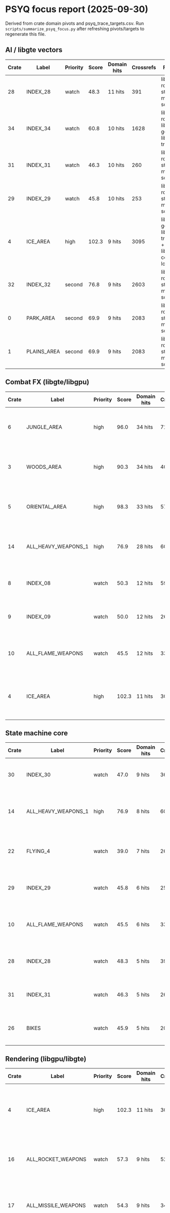 # PSYQ focus report (2025-09-30)
Derived from crate domain pivots and psyq_trace_targets.csv.
Run `scripts/summarize_psyq_focus.py` after refreshing pivots/targets to regenerate this file.
## AI / libgte vectors
| Crate | Label | Priority | Score | Domain hits | Crossrefs | Focus hint |
|-------|-------|----------|-------|-------------|-----------|------------|
| 28 | INDEX_28 | watch | 48.3 | 11 hits | 391 | libgte vector routines + state-machine scheduler |
| 34 | INDEX_34 | watch | 60.8 | 10 hits | 1628 | libgte vector routines + libgpu geometry + libgte transforms |
| 31 | INDEX_31 | watch | 46.3 | 10 hits | 260 | libgte vector routines + state-machine scheduler |
| 29 | INDEX_29 | watch | 45.8 | 10 hits | 253 | libgte vector routines + state-machine scheduler |
| 4 | ICE_AREA | high | 102.3 | 9 hits | 3095 | libgpu geometry + libgte transforms + libgte/libgpu combat loops |
| 32 | INDEX_32 | second | 76.8 | 9 hits | 2603 | libgte vector routines + state-machine scheduler |
| 0 | PARK_AREA | second | 69.9 | 9 hits | 2083 | libgte vector routines + state-machine scheduler |
| 1 | PLAINS_AREA | second | 69.9 | 9 hits | 2083 | libgte vector routines + state-machine scheduler |

## Combat FX (libgte/libgpu)
| Crate | Label | Priority | Score | Domain hits | Crossrefs | Focus hint |
|-------|-------|----------|-------|-------------|-----------|------------|
| 6 | JUNGLE_AREA | high | 96.0 | 34 hits | 712 | libgte/libgpu combat loops + libspu/libpad support systems |
| 3 | WOODS_AREA | high | 90.3 | 34 hits | 408 | libgte/libgpu combat loops + libspu/libpad support systems |
| 5 | ORIENTAL_AREA | high | 98.3 | 33 hits | 571 | libgte/libgpu combat loops + libspu/libpad support systems |
| 14 | ALL_HEAVY_WEAPONS_1 | high | 76.9 | 28 hits | 604 | libgte/libgpu combat loops + state-machine scheduler |
| 8 | INDEX_08 | watch | 50.3 | 12 hits | 593 | libgte/libgpu combat loops + libgte vector routines |
| 9 | INDEX_09 | watch | 50.0 | 12 hits | 263 | libgte/libgpu combat loops + libgte vector routines |
| 10 | ALL_FLAME_WEAPONS | watch | 45.5 | 12 hits | 339 | libgte/libgpu combat loops + state-machine scheduler |
| 4 | ICE_AREA | high | 102.3 | 11 hits | 3095 | libgpu geometry + libgte transforms + libgte/libgpu combat loops |

## State machine core
| Crate | Label | Priority | Score | Domain hits | Crossrefs | Focus hint |
|-------|-------|----------|-------|-------------|-----------|------------|
| 30 | INDEX_30 | watch | 47.0 | 9 hits | 363 | state-machine scheduler + libgte vector routines |
| 14 | ALL_HEAVY_WEAPONS_1 | high | 76.9 | 8 hits | 604 | libgte/libgpu combat loops + state-machine scheduler |
| 22 | FLYING_4 | watch | 39.0 | 7 hits | 260 | state-machine scheduler + libgte/libgpu combat loops |
| 29 | INDEX_29 | watch | 45.8 | 6 hits | 253 | libgte vector routines + state-machine scheduler |
| 10 | ALL_FLAME_WEAPONS | watch | 45.5 | 6 hits | 339 | libgte/libgpu combat loops + state-machine scheduler |
| 28 | INDEX_28 | watch | 48.3 | 5 hits | 391 | libgte vector routines + state-machine scheduler |
| 31 | INDEX_31 | watch | 46.3 | 5 hits | 260 | libgte vector routines + state-machine scheduler |
| 26 | BIKES | watch | 45.9 | 5 hits | 204 | libgte/libgpu combat loops + libgte vector routines |

## Rendering (libgpu/libgte)
| Crate | Label | Priority | Score | Domain hits | Crossrefs | Focus hint |
|-------|-------|----------|-------|-------------|-----------|------------|
| 4 | ICE_AREA | high | 102.3 | 11 hits | 3095 | libgpu geometry + libgte transforms + libgte/libgpu combat loops |
| 16 | ALL_ROCKET_WEAPONS | watch | 57.3 | 9 hits | 526 | libgpu geometry + libgte transforms + libgte vector routines |
| 17 | ALL_MISSILE_WEAPONS | watch | 54.3 | 9 hits | 346 | libgpu geometry + libgte transforms + libgte vector routines |
| 15 | ALL_HEAVY_WEAPONS_2 | watch | 54.3 | 9 hits | 345 | libgpu geometry + libgte transforms + libgte vector routines |
| 18 | ALL_SPECIAL_WEAPONS | watch | 55.8 | 8 hits | 440 | libgpu geometry + libgte transforms + libgte vector routines |
| 31 | INDEX_31 | watch | 46.3 | 4 hits | 260 | libgte vector routines + state-machine scheduler |
| 34 | INDEX_34 | watch | 60.8 | 3 hits | 1628 | libgte vector routines + libgpu geometry + libgte transforms |
| 28 | INDEX_28 | watch | 48.3 | 3 hits | 391 | libgte vector routines + state-machine scheduler |

## Support systems (libspu/libpad)
| Crate | Label | Priority | Score | Domain hits | Crossrefs | Focus hint |
|-------|-------|----------|-------|-------------|-----------|------------|
| 5 | ORIENTAL_AREA | high | 98.3 | 11 hits | 571 | libgte/libgpu combat loops + libspu/libpad support systems |
| 6 | JUNGLE_AREA | high | 96.0 | 11 hits | 712 | libgte/libgpu combat loops + libspu/libpad support systems |
| 3 | WOODS_AREA | high | 90.3 | 11 hits | 408 | libgte/libgpu combat loops + libspu/libpad support systems |

---
Focus ranking favours crates with high domain counts, breaking ties by priority score and crossref density.
